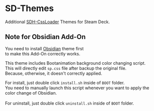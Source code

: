# SD-Themes
Additional [SDH-CssLoader](https://github.com/suchmememanyskill/SDH-CssLoader) Themes for Steam Deck.

## Note for Obsidian Add-On

You need to install [Obsidian](https://github.com/EMERALD0874/Steam-Deck-Themes/tree/main/Obsidian) theme first
<br>to make this Add-On correctly works.

This theme includes Bootanimation background color changing script.
<br>This will directly edit `sp.css` file after backup the original file.
<br>Because, otherwise, it doesn't correctly applied.

For install, just double click `install.sh` inside of `BOOT` folder.
<br>You need to manually launch this script whenever you want to apply the color change of Obsidian.
<br>
<br>For uninstall, just double click `uninstall.sh` inside of `BOOT` folder.
